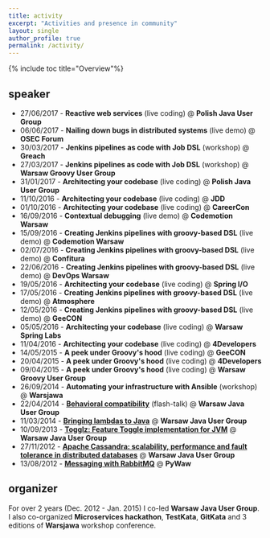 ```yaml
---
title: activity
excerpt: "Activities and presence in community"
layout: single
author_profile: true
permalink: /activity/
---
```


{% include toc title="Overview"%}

## speaker

- 27/06/2017 - **Reactive web services** (live coding) @ **Polish Java User Group**
- 06/06/2017 - **Nailing down bugs in distributed systems** (live demo) @ **OSEC Forum**
- 30/03/2017 - **Jenkins pipelines as code with Job DSL** (workshop) @ **Greach**
- 27/03/2017 - **Jenkins pipelines as code with Job DSL** (workshop) @ **Warsaw Groovy User Group**
- 31/01/2017 - **Architecting your codebase** (live coding) @ **Polish Java User Group**
- 11/10/2016 - **Architecting your codebase** (live coding) @ **JDD**
- 01/10/2016 - **Architecting your codebase** (live coding) @ **CareerCon**
- 16/09/2016 - **Contextual debugging** (live demo) @ **Codemotion Warsaw**
- 15/09/2016 - **Creating Jenkins pipelines with groovy-based DSL** (live demo) @ **Codemotion Warsaw**
- 02/07/2016 - **Creating Jenkins pipelines with groovy-based DSL** (live demo) @ **Confitura**
- 22/06/2016 - **Creating Jenkins pipelines with groovy-based DSL** (live demo) @ **DevOps Warsaw**
- 19/05/2016 - **Architecting your codebase** (live coding) @ **Spring I/O**
- 17/05/2016 - **Creating Jenkins pipelines with groovy-based DSL** (live demo) @ **Atmosphere**
- 12/05/2016 - **Creating Jenkins pipelines with groovy-based DSL** (live demo) @ **GeeCON**
- 05/05/2016 - **Architecting your codebase** (live coding) @ **Warsaw Spring Labs**
- 11/04/2016 - **Architecting your codebase** (live coding) @ **4Developers**
- 14/05/2015 - **A peek under Groovy's hood** (live coding) @ **GeeCON**
- 20/04/2015 - **A peek under Groovy's hood** (live coding) @ **4Developers**
- 09/04/2015 - **A peek under Groovy's hood** (live coding) @ **Warsaw Groovy User Group**
- 26/09/2014 - **Automating your infrastructure with Ansible** (workshop) @ **Warsjawa**
- 22/04/2014 - **[Behavioral compatibility](https://docs.google.com/presentation/d/1zCV1ULal9WFwUlfz5wlzsHE_NN9sq3fu2hKem1IAwKA)** (flash-talk) @ **Warsaw Java User Group**
- 11/03/2014 - **[Bringing lambdas to Java](https://docs.google.com/presentation/d/1IJNan-TbhrJ0WwCKq8H9wAylPYGNoeIvNTyWn3UTl-k)** @ **Warsaw Java User Group**
- 10/09/2013 - **[Togglz: Feature Toggle implementation for JVM](https://docs.google.com/presentation/d/1xevBcv1_Obp7_npEGvJH4pudM4sZsA5D8utM8l-ioP8/)** @ **Warsaw Java User Group**
- 27/11/2012 - **[Apache Cassandra: scalability, performance and fault tolerance in distributed databases](https://prezi.com/zwel4wrvolss/apache-cassandra/)** @ **Warsaw Java User Group**
- 13/08/2012 - **[Messaging with RabbitMQ](https://prezi.com/bpisxqzcc4w3/messaging-with-rabbitmq/)** @ **PyWaw**

## organizer

For over 2 years (Dec. 2012 - Jan. 2015) I co-led **Warsaw Java User Group**.
I also co-organized **Microservices hackathon**, **TestKata**, **GitKata** and 3 editions of **Warsjawa** workshop conference.
